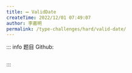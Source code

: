 ```yaml
---
title: ➖ ValidDate
createTime: 2022/12/01 07:49:07
author: 李嘉明
permalink: /type-challenges/hard/valid-date/
---
```


::: info 题目
Github: []()

```ts

```

:::
